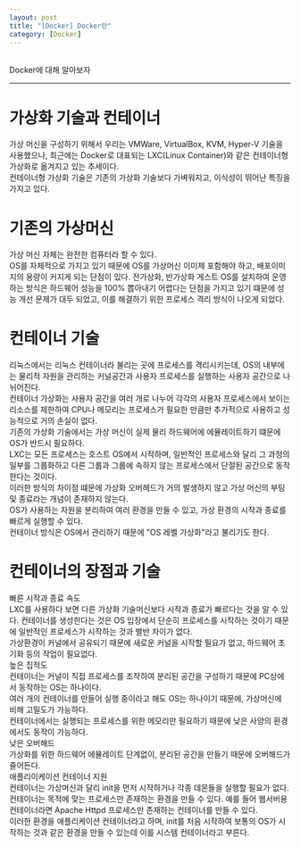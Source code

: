```yaml
---
layout: post
title: "[Docker] Docker란"
category: [Docker]
---
```

<br>
Docker에 대해 알아보자
<!-- more -->
<hr>

# 가상화 기술과 컨테이너
가상 머신을 구성하기 위해서 우리는 VMWare, VirtualBox, KVM, Hyper-V 기술을 사용했으나, 최근에는 Docker로 대표되는 LXC(Linux Container)와 같은 컨테이너형 가상화로 옮겨지고 있는 추세이다.  
컨테이너형 가상화 기술은 기존의 가상화 기술보다 가벼워지고, 이식성이 뛰어난 특징을 가지고 있다.

# 기존의 가상머신
가상 머신 자체는 완전한 컴퓨터라 할 수 있다.  
OS를 자체적으로 가지고 있기 때문에 OS를 가상머신 이미제 포함해야 하고, 배포이미지의 용량이 커지게 되는 단점이 있다. 
전가상화, 반가상화 게스트 OS를 설치하여 운영하는 방식은 하드웨어 성능을 100% 뽑아내기 어렵다는 단점을 가지고 있기 떄문에 성능 개선 문제가 대두 되었고, 이를 해결하기 위한 프로세스 격리 방식이 나오게 되었다.

# 컨테이너 기술
리눅스에서는 리눅스 컨테이너라 불리는 곳에 프로세스를 격리시키는데, OS의 내부에는 물리적 자원을 관리하는 커널공간과 사용자 프로세스를 실행하는 사용자 공간으로 나뉘어진다.  
컨테이너 가상화는 사용자 공간을 여러 개로 나누어 각각의 사용자 프로세스에서 보이는 리소스를 제한하여 CPU나 메모리는 프로세스가 필요한 만큼만 추가적으로 사용하고 성능적으로 거의 손실이 없다.  
기존의 가상화 기술에서는 가상 머신이 실제 물리 하드웨어에 에뮬레이트하기 떄문에 OS가 반드시 필요하다.  
LXC는 모든 프로세스는 호스트 OS에서 시작하며, 일반적인 프로세스와 달리 그 과정의 일부를 그룹화하고 다른 그룹과 그룹에 속하지 않는 프로세스에서 단절된 공간으로 동작한다는 것이다.  
이러한 방식의 차이점 떄문에 가상화 오버헤드가 거의 발생하지 않고 가상 머신의 부팅 및 종료라는 개념이 존재하지 않는다.  
OS가 사용하는 자원을 분리하여 여러 환경을 만들 수 있고, 가상 환경의 시작과 종료를 빠르게 실행할 수 있다.  
컨테이너 방식은 OS에서 관리하기 때문에 "OS 레벨 가상화"라고 불리기도 한다.

# 컨테이너의 장점과 기술
빠른 시작과 종료 속도  
LXC를 사용하다 보면 다른 가상화 기술머신보다 시작과 종료가 빠르다는 것을 알 수 있다. 컨테이너를 생성한다는 것은 OS 입장에서 단순히 프로세스를 시작하는 것이기 때문에 일반적인 프로세스가 시작하는 것과 별반 차이가 없다.  
가상환경이 커널에서 공유되기 때문에 새로운 커널을 시작할 필요가 없고, 하드웨어 초기화 등의 작업이 필요없다.  
높은 집적도  
컨테이너는 커널이 직접 프로세스를 조작하여 분리된 공간을 구성하기 때문에 PC상에서 동작하는 OS는 하나이다.  
여러 개의 컨테이너를 만들어 실행 중이라고 해도 OS는 하나이기 때문에, 가상머신에 비해 고밀도가 가능하다.  
컨테이너에서는 실행되는 프로세스를 위한 메모리만 필요하기 때문에 낮은 사양의 환경에서도 동작이 가능하다.  
낮은 오버해드  
가상화를 위한 하드웨어 에뮬레이트 단계없이, 분리된 공간을 만들기 때문에 오버해드가 줄어든다.  
애플리이케이션 컨테이너 지원  
컨테이너는 가상머신과 달리 init을 먼저 시작하거나 각종 데몬들을 실행할 필요가 없다.  
컨테이너는 목적에 맞는 프로세스만 존재하는 환경을 만들 수 있다. 예를 들어 웹서버용 컨테이너라면 Apache Httpd 프로세스만 존재하는 컨테이너를 만들 수 있다.  
이러한 환경을 애플리케이션 컨테이너라고 하며, init를 처음 시작하여 보통의 OS가 시작하는 것과 같은 환경을 만들 수 있는데 이를 시스템 컨테이너라고 부른다.

